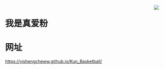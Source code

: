 <img src="https://i.imgur.com/aoB8Er1.png" align=right />

#  我是真爱粉

#  网址
https://yishengcheww.github.io/Kun_Basketball/
